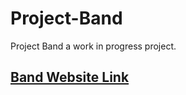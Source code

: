 # Project-Band
Project Band a work in progress project.


<a href="https://jf-brandon23.github.io/Project-Band/"><h2>Band Website Link</h2></a>
